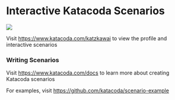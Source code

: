# Interactive Katacoda Scenarios

[![](http://shields.katacoda.com/katacoda/katzkawai/count.svg)](https://www.katacoda.com/katzkawai "Get your profile on Katacoda.com")

Visit https://www.katacoda.com/katzkawai to view the profile and interactive scenarios

### Writing Scenarios
Visit https://www.katacoda.com/docs to learn more about creating Katacoda scenarios

For examples, visit https://github.com/katacoda/scenario-example
